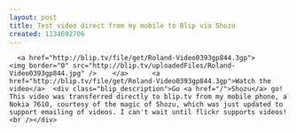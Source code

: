 ```yaml
---
layout: post
title: Test video direct from my mobile to Blip via Shozu
created: 1134692706
---
```

      <a href="http://blip.tv/file/get/Roland-Video0393gp844.3gp">     <img border="0" src="http://blip.tv/uploadedFiles/Roland-Video0393gp844.jpg" />    </a>      <a href="http://blip.tv/file/get/Roland-Video0393gp844.3gp">Watch the video</a>  <div class="blip_description">Go <a href="/">Shozu</a> go! This video was transferred directly to blip.tv from my mobile phone, a Nokia 7610, courtesy of the magic of Shozu, which was just updated to support emailing of videos. I can't wait until flickr supports videos!<br /></div>
